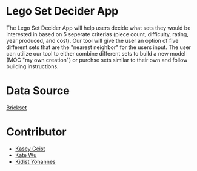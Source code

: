 # Lego Set Decider App
The Lego Set Decider App will help users decide what sets they would be interested in based on 5 seperate criterias (piece count, difficulty, rating, year produced, and cost). Our tool will give the user an option of five different sets that are the "nearest neighbor" for the users input. The user can utilize our tool to either combine different sets to build a new model (MOC "my own creation") or purchse sets similar to their own and follow building instructions.

# Data Source
[Brickset](https://brickset.com/)

# Contributor
* [Kasey Geist](https://github.com/00geist00)
* [Kate Wu](https://github.com/katetywu)
* [Kidist Yohannes](https://github.com/kidisty)